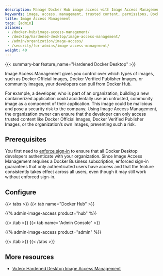 ```yaml
---
description: Manage Docker Hub image access with Image Access Management, restricting developers to trusted images for enhanced security
keywords: image, access, management, trusted content, permissions, Docker Business feature, security, admin
title: Image Access Management
tags: [admin]
aliases:
 - /docker-hub/image-access-management/
 - /desktop/hardened-desktop/image-access-management/
 - /admin/organization/image-access/
 - /security/for-admins/image-access-management/
weight: 40
---
```


{{< summary-bar feature_name="Hardened Docker Desktop" >}}

Image Access Management gives you control over which types of images, such as Docker Official Images, Docker Verified Publisher Images, or community images, your developers can pull from Docker Hub.

For example, a developer, who is part of an organization, building a new containerized application could accidentally use an untrusted, community image as a component of their application. This image could be malicious and pose a security risk to the company. Using Image Access Management, the organization owner can ensure that the developer can only access trusted content like Docker Official Images, Docker Verified Publisher Images, or the organization’s own images, preventing such a risk.

## Prerequisites

You first need to [enforce sign-in](/manuals/security/for-admins/enforce-sign-in/_index.md) to ensure that all Docker Desktop developers authenticate with your organization. Since Image Access Management requires a Docker Business subscription, enforced sign-in guarantees that only authenticated users have access and that the feature consistently takes effect across all users, even though it may still work without enforced sign-in.

## Configure

{{< tabs >}}
{{< tab name="Docker Hub" >}}

{{% admin-image-access product="hub" %}}

{{< /tab >}}
{{< tab name="Admin Console" >}}

{{% admin-image-access product="admin" %}}

{{< /tab >}}
{{< /tabs >}}

## More resources

- [Video: Hardened Desktop Image Access Management](https://www.youtube.com/watch?v=r3QRKHA1A5U)
